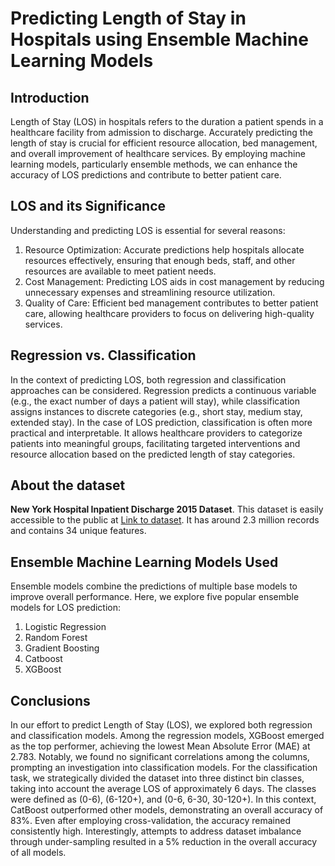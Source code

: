 # Predicting Length of Stay in Hospitals using Ensemble Machine Learning Models
## Introduction
Length of Stay (LOS) in hospitals refers to the duration a patient spends in a healthcare facility from admission to discharge. Accurately predicting the length of stay is crucial for efficient resource allocation, bed management, and overall improvement of healthcare services. By employing machine learning models, particularly ensemble methods, we can enhance the accuracy of LOS predictions and contribute to better patient care.

## LOS and its Significance
Understanding and predicting LOS is essential for several reasons:
1. Resource Optimization: Accurate predictions help hospitals allocate resources effectively, ensuring that enough beds, staff, and other resources are available to meet patient needs.
2. Cost Management: Predicting LOS aids in cost management by reducing unnecessary expenses and streamlining resource utilization.
3. Quality of Care: Efficient bed management contributes to better patient care, allowing healthcare providers to focus on delivering high-quality services.

## Regression vs. Classification
In the context of predicting LOS, both regression and classification approaches can be considered. Regression predicts a continuous variable (e.g., the exact number of days a patient will stay), while classification assigns instances to discrete categories (e.g., short stay, medium stay, extended stay).
In the case of LOS prediction, classification is often more practical and interpretable. It allows healthcare providers to categorize patients into meaningful groups, facilitating targeted interventions and resource allocation based on the predicted length of stay categories.

## About the dataset
<b>New York Hospital Inpatient Discharge 2015 Dataset</b>. This dataset is easily accessible to the public at <a href="https://health.data.ny.gov/Health/Hospital-Inpatient-Discharges-SPARCS-De-Identified/82xm-y6g8/about_data">Link to dataset</a>. It has around 2.3 million records and contains 34 unique features. 

## Ensemble Machine Learning Models Used
Ensemble models combine the predictions of multiple base models to improve overall performance. Here, we explore five popular ensemble models for LOS prediction:
1. Logistic Regression
2. Random Forest
3. Gradient Boosting
4. Catboost
5. XGBoost

## Conclusions
In our effort to predict Length of Stay (LOS), we explored both regression and classification models. Among the regression models, XGBoost emerged as the top performer, achieving the lowest Mean Absolute Error (MAE) at 2.783. Notably, we found no significant correlations among the columns, prompting an investigation into classification models.
For the classification task, we strategically divided the dataset into three distinct bin classes, taking into account the average LOS of approximately 6 days. The classes were defined as (0-6), (6-120+), and (0-6, 6-30, 30-120+). In this context, CatBoost outperformed other models, demonstrating an overall accuracy of 83%. Even after employing cross-validation, the accuracy remained consistently high. Interestingly, attempts to address dataset imbalance through under-sampling resulted in a 5% reduction in the overall accuracy of all models.

